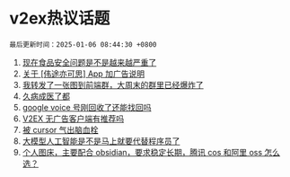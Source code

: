 # v2ex热议话题

`最后更新时间：2025-01-06 08:44:30 +0800`

1. [现在食品安全问题是不是越来越严重了](https://www.v2ex.com/t/1102614)
1. [关于 [伟途亦可思] App 加广告说明](https://www.v2ex.com/t/1102656)
1. [我转发了一张图到前端群，大周末的群里已经爆炸了](https://www.v2ex.com/t/1102700)
1. [久病成医了都](https://www.v2ex.com/t/1102611)
1. [google voice 号刚回收了还能找回吗](https://www.v2ex.com/t/1102604)
1. [V2EX 无广告客户端有推荐吗](https://www.v2ex.com/t/1102637)
1. [被 cursor 气出脑血栓](https://www.v2ex.com/t/1102687)
1. [大模型人工智能是不是马上就要代替程序员了](https://www.v2ex.com/t/1102613)
1. [个人图床，主要配合 obsidian，要求稳定长期，腾讯 cos 和阿里 oss 怎么选？](https://www.v2ex.com/t/1102606)

